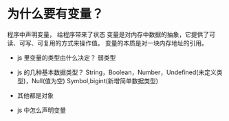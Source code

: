 # 为什么要有变量？

程序中声明变量， 给程序带来了状态 
变量是对内存中数据的抽象，它提供了可读、可写、可复用的方式来操作值。
变量的本质是对一块内存地址的引用。

- js 里变量的类型由什么决定？
    弱类型

- js 的几种基本数据类型？
    String，Boolean，Number，Undefined(未定义类型)，Null(值为空)
    Symbol,bigint(新增简单数据类型)
- 其他都是对象

- js 中怎么声明变量